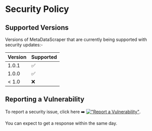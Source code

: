 # Security Policy

## Supported Versions

Versions of  MetaDataScraper that are
currently being supported with security updates:-

| Version |Supported|
| ------- | --------|
| 1.0.1   |    ✅   |
| 1.0.0   |    ✅   |
| < 1.0   |    :x:  |

## Reporting a Vulnerability

To report a security issue, click here ➡️ 
[!["Report a Vulnerability"](https://img.shields.io/badge/Report%20a%20Vulnerability-github?style=plastic&logo=github&logoColor=white&color=black)](https://github.com/ishan-surana/MetaDataScraper/security/advisories/new).

You can expect to get a response within the same day.
